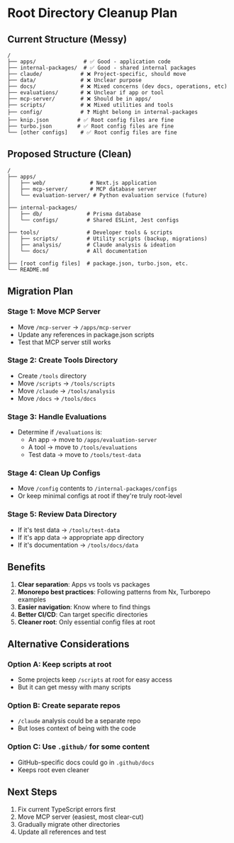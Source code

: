 # Root Directory Cleanup Plan

## Current Structure (Messy)
```
/
├── apps/               # ✅ Good - application code
├── internal-packages/  # ✅ Good - shared internal packages
├── claude/            # ❌ Project-specific, should move
├── data/              # ❌ Unclear purpose
├── docs/              # ❌ Mixed concerns (dev docs, operations, etc)
├── evaluations/       # ❌ Unclear if app or tool
├── mcp-server/        # ❌ Should be in apps/
├── scripts/           # ❌ Mixed utilities and tools
├── config/            # ❓ Might belong in internal-packages
├── knip.json         # ✅ Root config files are fine
├── turbo.json        # ✅ Root config files are fine
└── [other configs]    # ✅ Root config files are fine
```

## Proposed Structure (Clean)
```
/
├── apps/
│   ├── web/              # Next.js application
│   ├── mcp-server/       # MCP database server
│   └── evaluation-server/ # Python evaluation service (future)
│
├── internal-packages/
│   ├── db/              # Prisma database
│   └── configs/         # Shared ESLint, Jest configs
│
├── tools/               # Developer tools & scripts
│   ├── scripts/         # Utility scripts (backup, migrations)
│   ├── analysis/        # Claude analysis & ideation
│   └── docs/            # All documentation
│
├── [root config files]  # package.json, turbo.json, etc.
└── README.md
```

## Migration Plan

### Stage 1: Move MCP Server
- Move `/mcp-server` → `/apps/mcp-server`
- Update any references in package.json scripts
- Test that MCP server still works

### Stage 2: Create Tools Directory
- Create `/tools` directory
- Move `/scripts` → `/tools/scripts`
- Move `/claude` → `/tools/analysis`
- Move `/docs` → `/tools/docs`

### Stage 3: Handle Evaluations
- Determine if `/evaluations` is:
  - An app → move to `/apps/evaluation-server`
  - A tool → move to `/tools/evaluations`
  - Test data → move to `/tools/test-data`

### Stage 4: Clean Up Configs
- Move `/config` contents to `/internal-packages/configs`
- Or keep minimal configs at root if they're truly root-level

### Stage 5: Review Data Directory
- If it's test data → `/tools/test-data`
- If it's app data → appropriate app directory
- If it's documentation → `/tools/docs/data`

## Benefits
1. **Clear separation**: Apps vs tools vs packages
2. **Monorepo best practices**: Following patterns from Nx, Turborepo examples
3. **Easier navigation**: Know where to find things
4. **Better CI/CD**: Can target specific directories
5. **Cleaner root**: Only essential config files at root

## Alternative Considerations

### Option A: Keep scripts at root
- Some projects keep `/scripts` at root for easy access
- But it can get messy with many scripts

### Option B: Create separate repos
- `/claude` analysis could be a separate repo
- But loses context of being with the code

### Option C: Use `.github/` for some content
- GitHub-specific docs could go in `.github/docs`
- Keeps root even cleaner

## Next Steps
1. Fix current TypeScript errors first
2. Move MCP server (easiest, most clear-cut)
3. Gradually migrate other directories
4. Update all references and test